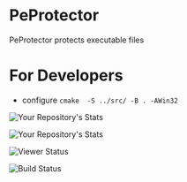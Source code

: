 # PeProtector
PeProtector protects executable files


# For Developers
- configure `cmake  -S ../src/ -B . -AWin32`

![Your Repository's Stats](https://github-readme-stats.vercel.app/api?username=atsahikian&show_icons=true)

![Your Repository's Stats](https://github-readme-stats.vercel.app/api/top-langs/?username=atsahikian&theme=blue-green)

![Viewer Status](https://komarev.com/ghpvc/?username=atsahikian)

![Build Status](https://travis-ci.com/ATsahikian/PeProtector.svg?branch=master)
